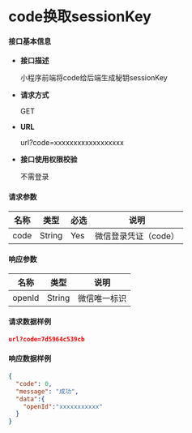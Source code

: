 # code换取sessionKey

#### **接口基本信息**

* **接口描述**

  小程序前端将code给后端生成秘钥sessionKey

* **请求方式**

  GET

* **URL**

  url?code=xxxxxxxxxxxxxxxxxx

* **接口使用权限校验**

  不需登录

#### **请求参数**

| 名称 | 类型 | 必选 | 说明 |
| --- | --- | --- | --- |
| code | String | Yes | 微信登录凭证（code） |

#### **响应参数**

| 名称 | 类型  | 说明 |
| --- | --- |  --- |
| openId | String | 微信唯一标识 |

#### **请求数据样例**

```json
url?code=7d5964c539cb
```

#### **响应数据样例**

```json
{
  "code": 0,
  "message": "成功",
  "data":{
    "openId":"xxxxxxxxxxx"
  }
}
```



